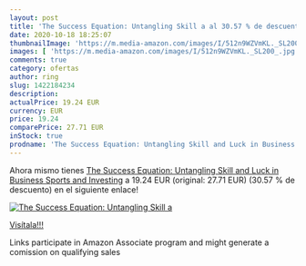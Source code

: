 ```yaml
---
layout: post
title: 'The Success Equation: Untangling Skill a al 30.57 % de descuento'
date: 2020-10-18 18:25:07
thumbnailImage: 'https://m.media-amazon.com/images/I/512n9WZVmKL._SL200_.jpg'
images: [ 'https://m.media-amazon.com/images/I/512n9WZVmKL._SL200_.jpg' ]
comments: true
category: ofertas
author: ring
slug: 1422184234
description:
actualPrice: 19.24 EUR
currency: EUR
price: 19.24
comparePrice: 27.71 EUR
inStock: true
prodname: 'The Success Equation: Untangling Skill and Luck in Business  Sports  and Investing'
---
```


Ahora mismo tienes [The Success Equation: Untangling Skill and Luck in Business  Sports  and Investing](https://www.amazon.es/dp/1422184234/?tag=tolees-21) a 19.24 EUR (original: 27.71 EUR) (30.57 %  de descuento) en el siguiente enlace!

[![The Success Equation: Untangling Skill a](https://m.media-amazon.com/images/I/512n9WZVmKL._SL200_.jpg)](https://www.amazon.es/dp/1422184234/?tag=tolees-21)

[Visítala!!!](https://www.amazon.es/dp/1422184234/?tag=tolees-21)

Links participate in Amazon Associate program and might generate a comission on qualifying sales
